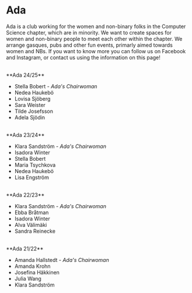 # Ada

Ada is a club working for the women and non-binary folks in the Computer Science chapter, which are in minority. We want to create spaces for women and non-binary people to meet each other within the chapter. We arrange gasques, pubs and other fun events, primarly aimed towards women and NBs. If you want to know more you can follow us on Facebook and Instagram, or contact us using the information on this page!

<br />
**Ada 24/25**

- Stella Bobert *- Ada's Chairwoman*
- Nedea Haukebö
- Lovisa Sjöberg
- Sara Weister
- Tilde Josefsson
- Adela Sjödin

<br />
**Ada 23/24**

- Klara Sandström *- Ada's Chairwoman*
- Isadora Winter
- Stella Bobert
- Maria Tsychkova
- Nedea Haukebö
- Lisa Engström

<br />
**Ada 22/23**

- Klara Sandström *- Ada's Chairwoman*
- Ebba Bråtman
- Isadora Winter
- Alva Välimäki
- Sandra Reinecke

<br />
**Ada 21/22**

- Amanda Hallstedt *- Ada's Chairwoman*
- Amanda Krohn
- Josefina Häkkinen
- Julia Wang
- Klara Sandström

